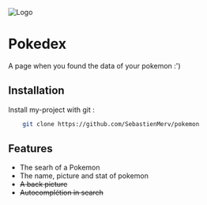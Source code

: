 
![Logo](https://upload.wikimedia.org/wikipedia/commons/thumb/9/98/International_Pok%C3%A9mon_logo.svg/2560px-International_Pok%C3%A9mon_logo.svg.png)

# Pokedex

A page when you found the data of your pokemon :')


## Installation

Install my-project with git :

```bash
    git clone https://github.com/SebastienMerv/pokemon
```
    

## Features

- The searh of a Pokemon
- The name, picture and stat of pokemon
- ~~A back picture~~
- ~~Autocomplétion in search~~

